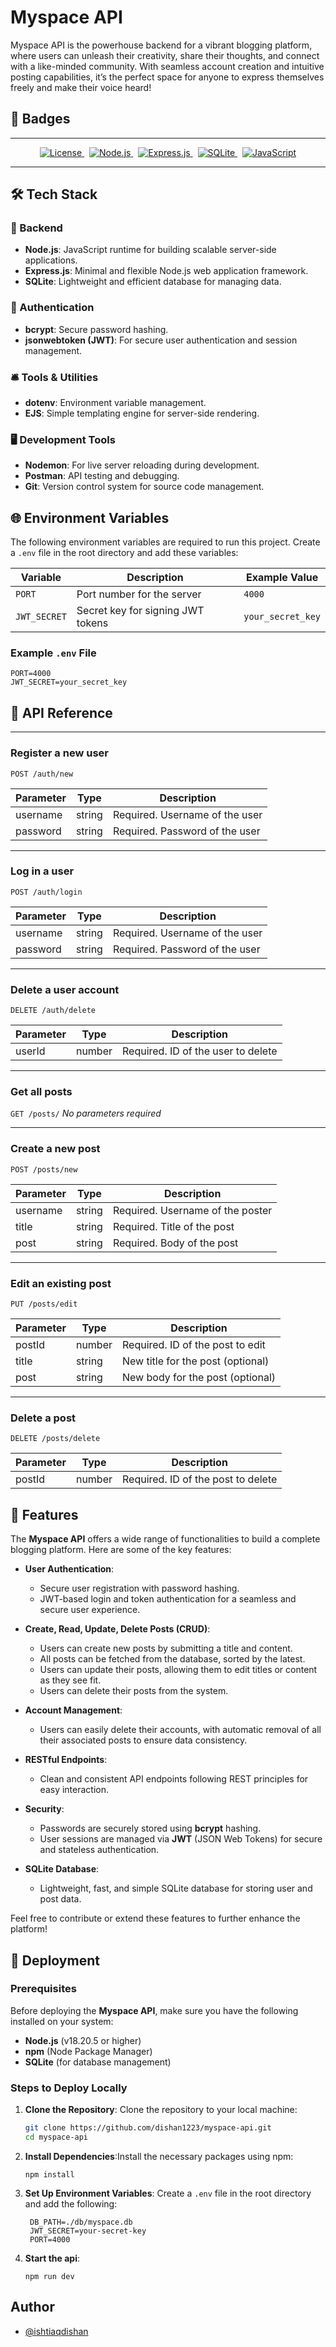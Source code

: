 
# Myspace API

Myspace API is the powerhouse backend for a vibrant blogging platform, where users can unleash their creativity, share their thoughts, and connect with a like-minded community. With seamless account creation and intuitive posting capabilities, it’s the perfect space for anyone to express themselves freely and make their voice heard!
## 🏅 Badges

---

<p align="center">
  <a href="https://opensource.org/licenses/MIT">
    <img src="https://img.shields.io/badge/License-MIT-blue.svg" alt="License" />
  </a>&nbsp;
  <a href="https://nodejs.org/">
    <img src="https://img.shields.io/badge/Node.js-v18.20.5-green" alt="Node.js" />
  </a>&nbsp;
  <a href="https://expressjs.com/">
    <img src="https://img.shields.io/badge/Express.js-v4.18.2-blue" alt="Express.js" />
  </a>&nbsp;
  <a href="https://www.sqlite.org/">
    <img src="https://img.shields.io/badge/SQLite-v3.38.5-yellowgreen" alt="SQLite" />
  </a>&nbsp;
  <a href="https://www.javascript.com/">
    <img src="https://img.shields.io/badge/JavaScript-ES6-yellow" alt="JavaScript" />
  </a>
</p>

---


## 🛠️ Tech Stack

### 🔧 Backend
- **Node.js**: JavaScript runtime for building scalable server-side applications.
- **Express.js**: Minimal and flexible Node.js web application framework.
- **SQLite**: Lightweight and efficient database for managing data.

### 🔐 Authentication
- **bcrypt**: Secure password hashing.
- **jsonwebtoken (JWT)**: For secure user authentication and session management.

### 🛎️ Tools & Utilities
- **dotenv**: Environment variable management.
- **EJS**: Simple templating engine for server-side rendering.

### 🖥️ Development Tools
- **Nodemon**: For live server reloading during development.
- **Postman**: API testing and debugging.
- **Git**: Version control system for source code management.
## 🌐 Environment Variables

The following environment variables are required to run this project. Create a `.env` file in the root directory and add these variables:

| Variable        | Description                              | Example Value        |
|-----------------|------------------------------------------|----------------------|
| `PORT`          | Port number for the server              | `4000`               |
| `JWT_SECRET`    | Secret key for signing JWT tokens        | `your_secret_key`    |

### Example `.env` File

```
PORT=4000
JWT_SECRET=your_secret_key
```
## 📖 API Reference

---

### Register a new user
`POST /auth/new`

| Parameter | Type   | Description                     |
|-----------|--------|---------------------------------|
| username  | string | Required. Username of the user  |
| password  | string | Required. Password of the user  |

---

### Log in a user
`POST /auth/login`

| Parameter | Type   | Description                     |
|-----------|--------|---------------------------------|
| username  | string | Required. Username of the user  |
| password  | string | Required. Password of the user  |

---

### Delete a user account
`DELETE /auth/delete`

| Parameter | Type   | Description                      |
|-----------|--------|----------------------------------|
| userId    | number | Required. ID of the user to delete |

---

### Get all posts
`GET /posts/`
*No parameters required*

---

### Create a new post
`POST /posts/new`

| Parameter | Type   | Description                     |
|-----------|--------|---------------------------------|
| username  | string | Required. Username of the poster |
| title     | string | Required. Title of the post     |
| post      | string | Required. Body of the post      |

---

### Edit an existing post
`PUT /posts/edit`

| Parameter | Type   | Description                              |
|-----------|--------|------------------------------------------|
| postId    | number | Required. ID of the post to edit         |
| title     | string | New title for the post (optional)        |
| post      | string | New body for the post (optional)         |

---

### Delete a post
`DELETE /posts/delete`

| Parameter | Type   | Description                      |
|-----------|--------|----------------------------------|
| postId    | number | Required. ID of the post to delete |

## 🚀 Features

The **Myspace API** offers a wide range of functionalities to build a complete blogging platform. Here are some of the key features:

- **User Authentication**: 
  - Secure user registration with password hashing.
  - JWT-based login and token authentication for a seamless and secure user experience.

- **Create, Read, Update, Delete Posts (CRUD)**:
  - Users can create new posts by submitting a title and content.
  - All posts can be fetched from the database, sorted by the latest.
  - Users can update their posts, allowing them to edit titles or content as they see fit.
  - Users can delete their posts from the system.
  
- **Account Management**:
  - Users can easily delete their accounts, with automatic removal of all their associated posts to ensure data consistency.

- **RESTful Endpoints**:
  - Clean and consistent API endpoints following REST principles for easy interaction.

- **Security**:
  - Passwords are securely stored using **bcrypt** hashing.
  - User sessions are managed via **JWT** (JSON Web Tokens) for secure and stateless authentication.

- **SQLite Database**:
  - Lightweight, fast, and simple SQLite database for storing user and post data.

Feel free to contribute or extend these features to further enhance the platform!
## 🚀 Deployment

### Prerequisites

Before deploying the **Myspace API**, make sure you have the following installed on your system:

- **Node.js** (v18.20.5 or higher)
- **npm** (Node Package Manager)
- **SQLite** (for database management)

### Steps to Deploy Locally

1. **Clone the Repository**:
   Clone the repository to your local machine:
   ```bash
   git clone https://github.com/dishan1223/myspace-api.git
   cd myspace-api
   ```
2. **Install Dependencies**:Install the necessary packages using npm:
   ```
   npm install
   ```
3. **Set Up Environment Variables**: Create a `.env` file in the root directory and add the following:
   ```
    DB_PATH=./db/myspace.db
    JWT_SECRET=your-secret-key
    PORT=4000
   ```
4. **Start the api**: 
    ```
    npm run dev
    ```
## Author

- [@ishtiaqdishan](https://www.github.com/dishan1223)

